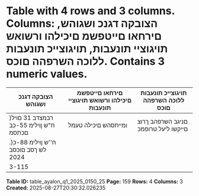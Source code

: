 # Table with 4 rows and 3 columns. Columns: הצובקה דגנכ ושגוהש, םירחאו םייטפשמ םיכילהו ורשואש תויגוציי תונעבות, תויגוצייכ תונעבות ללוכה השרפהה םוכס. Contains 3 numeric values.

| הצובקה דגנכ ושגוהש | םירחאו םייטפשמ םיכילהו ורשואש תויגוציי תונעבות | תויגוצייכ תונעבות ללוכה השרפהה םוכס |
|---|---|---|
| רבמצדב 31 םויל( ח"ש ןוילימ 55-כב םכתסמ | ומייתסהש םיכילה טעמל | םניגב השרפהב ךרוצ םייקשו ליעל טרופמכ |
| .)ח''ש ןוילימ 88-כ לש ךסב םוכסב 2024 |  |  |
| 3-115 |  |  |

**Table ID:** table_ayalon_q1_2025_0150_25
**Page:** 159
**Rows:** 4
**Columns:** 3
**Created:** 2025-08-27T20:30:32.026235
